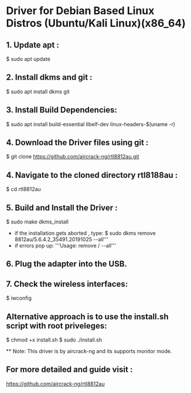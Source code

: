 # Driver for Debian Based Linux Distros (Ubuntu/Kali Linux)(x86_64)

## 1. Update apt :
$ sudo apt update

## 2. Install dkms and git :
$ sudo apt install dkms git

## 3. Install Build Dependencies:
$ sudo apt install build-essential libelf-dev linux-headers-$(uname -r)

## 4. Download the Driver files using git :
$ git clone https://github.com/aircrack-ng/rtl8812au.git

## 4. Navigate to the cloned directory rtl8188au :
$ cd rtl8812au

## 5. Build and Install the Driver :
$ sudo make dkms_install

* if the installation gets aborted , type: 
$ sudo dkms remove 8812au/5.6.4.2_35491.20191025 --all'''
* if errors pop up:
'''Usage: remove / --all'''

## 6. Plug the adapter into the USB.

## 7. Check the wireless interfaces:
$ iwconfig


## Alternative approach is to use the install.sh script with root priveleges:
$ chmod +x install.sh
$ sudo ./install.sh

** Note: This driver is by aircrack-ng and its supports monitor mode.

## For more detailed and guide visit :
https://github.com/aircrack-ng/rtl8812au
